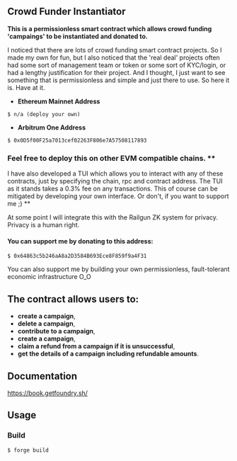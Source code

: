 ## Crowd Funder Instantiator

**This is a permissionless smart contract which allows crowd funding 'campaings' to be instantiated and donated to.**

 I noticed that there are lots of crowd funding smart contract projects. So I made my own for fun, but I also noticed that the 'real deal' projects often had some sort of management team or token or some sort of KYC/login, or had a lengthy justification for their project. And I thought, I just want to see something that is permissionless and simple and just there to use. So here it is. Have at it.

- **Ethereum Mainnet Address**
```shell
$ n/a (deploy your own)
```
- **Arbitrum One Address**
```shell
$ 0x0D5f00F25a7013cef02263F806e7A57508117893
```


### Feel free to deploy this on other EVM compatible chains. **

I have also developed a TUI which allows you to interact with any of these contracts, just by specifying the chain, rpc and contract address. The TUI as it stands takes a 0.3% fee on any transactions. This of course can be mitigated by developing your own interface. Or don't, if you want to support me ;) **

At some point I will integrate this with the Railgun ZK system for privacy. Privacy is a human right.
#### You can support me by donating to this address: 
```shell
$ 0x64863c5b246aA8a2D3584B693Ece8F859f9a4F31
```
You can also support me by building your own permissionless, fault-tolerant economic infrastructure O_O

## The contract allows users to:

-   **create a campaign**,
-   **delete a campaign**,
-   **contribute to a campaign**,
-   **create a campaign**,
-   **claim a refund from a campaign if it is unsuccessful**,
-   **get the details of a campaign including refundable amounts**.

## Documentation

https://book.getfoundry.sh/

## Usage

### Build

```shell
$ forge build
```

